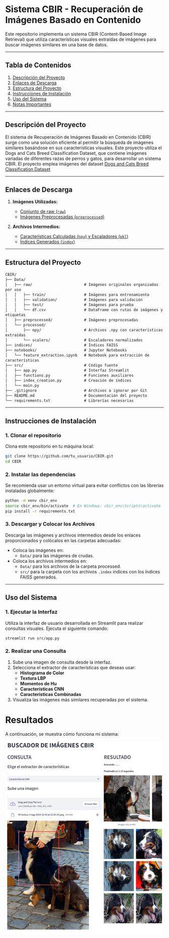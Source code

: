 # Sistema CBIR - Recuperación de Imágenes Basado en Contenido

Este repositorio implementa un sistema CBIR (Content-Based Image Retrieval) que utiliza características visuales extraídas de imágenes para buscar imágenes similares en una base de datos.

---

## Tabla de Contenidos
1. [Descripción del Proyecto](#descripción-del-proyecto)
2. [Enlaces de Descarga](#enlaces-de-descarga)
3. [Estructura del Proyecto](#estructura-del-proyecto)
4. [Instrucciones de Instalación](#instrucciones-de-instalación)
5. [Uso del Sistema](#uso-del-sistema)
6. [Notas Importantes](#notas-importantes)

---

## Descripción del Proyecto

El sistema de Recuperación de Imágenes Basado en Contenido (CBIR) surge como una solución eficiente al permitir la búsqueda de imágenes similares basándose en sus características visuales. Este proyecto utiliza el Dogs and Cats Breed Classification Dataset, que contiene imágenes variadas de diferentes razas de perros y gatos, para desarrollar un sistema CBIR.
El proyecto emplea imágenes del dataset [Dogs and Cats Breed Classification Dataset](https://universe.roboflow.com/ldrago/dogs-and-cats-breed-detector
)

---

## Enlaces de Descarga

1. **Imágenes Utilizadas:**
   - [Conjunto de raw (`raw`)](https://universe.roboflow.com/ldrago/dogs-and-cats-breed-detector
   )
   - [Imágenes Preprocesadas (`preprocessed`)](https://drive.google.com/file/d/1F6rw-2WegNB1t4ahD2hvxrTgVStR5EqF/view?usp=drive_link)

2. **Archivos Intermedios:**
   - [Características Calculadas (`npy`) y Escaladores (`pkl`)](https://drive.google.com/file/d/16I4gBXa-CtIqEGW1XvALs5nC-ozI_Ewo/view?usp=drive_link)
   - [Índices Generados (`index`)](https://drive.google.com/file/d/1-2I_3YyYnAaRAG6KAB-ZZk6GH5V4W6b0/view?usp=drive_link)

---

## Estructura del Proyecto

```plaintext
CBIR/
├── Data/
│   ├── raw/                       # Imágenes originales organizadas por uso
│   │   ├── train/                 # Imágenes para entrenamiento
│   │   ├── validation/            # Imágenes para validación
│   │   ├── test/                  # Imágenes para prueba
│   │   └── df.csv                 # DataFrame con rutas de imágenes y etiquetas
│   ├── preprocessed/              # Imágenes preprocesadas
│   └── processed/
│       ├── npy/                   # Archivos .npy con características extraídas
│       └── scalers/               # Escaladores normalizados
├── indices/                       # Índices FAISS
├── notebooks/                     # Jupyter Notebooks
│   └── feature_extraction.ipynb   # Notebook para extracción de características
├── src/                           # Código fuente
│   ├── app.py                     # Interfaz Streamlit
│   ├── functions.py               # Funciones auxiliares
│   ├── index_creation.py          # Creación de índices
│   └── main.py                    
├── .gitignore                     # Archivos a ignorar por Git
├── README.md                      # Documentación del proyecto
└── requirements.txt               # Librerías necesarias
```

---

## Instrucciones de Instalación

### 1. Clonar el repositorio
Clona este repositorio en tu máquina local:
```bash
git clone https://github.com/tu_usuario/CBIR.git
cd CBIR
```

### 2. Instalar las dependencias
Se recomienda usar un entorno virtual para evitar conflictos con las librerías instaladas globalmente:
```bash
python -m venv cbir_env
source cbir_env/bin/activate  # En Windows: cbir_env\Scripts\activate
pip install -r requirements.txt
```

### 3. Descargar y Colocar los Archivos
Descarga las imágenes y archivos intermedios desde los enlaces proporcionados y colócalos en las carpetas adecuadas:
- Coloca las imágenes en:
  - `Data/` para las imágenes de crudas.
- Coloca los archivos intermedios en:
  - `Data/` para los archivos de la carpeta processed.
  - `src/` para la carpeta con los archivos `.index` indices con los índices FAISS generados.


---

## Uso del Sistema

### 1. Ejecutar la Interfaz
Utiliza la interfaz de usuario desarrollada en Streamlit para realizar consultas visuales. Ejecuta el siguiente comando:
```bash
streamlit run src/app.py
```

### 2. Realizar una Consulta
1. Sube una imagen de consulta desde la interfaz.
2. Selecciona el extractor de características que deseas usar:
   - **Histograma de Color**
   - **Textura LBP**
   - **Momentos de Hu**
   - **Características CNN**
   - **Características Combinadas**
3. Visualiza las imágenes más similares recuperadas por el sistema.

# Resultados

A continuación, se muestra cómo funciona mi sistema:

![Resultado de ejecución](results.png)
